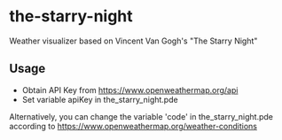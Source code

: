 # the-starry-night
Weather visualizer based on Vincent Van Gogh's "The Starry Night"

## Usage
* Obtain API Key from https://www.openweathermap.org/api
* Set variable apiKey in the_starry_night.pde

Alternatively, you can change the variable 'code' in the_starry_night.pde according to https://www.openweathermap.org/weather-conditions

